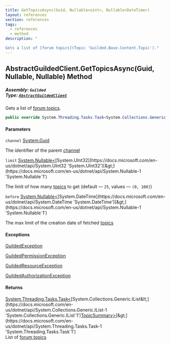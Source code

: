```yaml
---
title: GetTopicsAsync(Guid, Nullable<uint>, Nullable<DateTime>)
layout: references
section: references
tags:
  - references
  - method
description: "

Gets a list of [forum topics](Topic 'Guilded.Base.Content.Topic')."
---
```


## AbstractGuildedClient.GetTopicsAsync(Guid, Nullable<uint>, Nullable<DateTime>) Method
##### **Assembly:** `Guilded`<br/>**Type:** [`AbstractGuildedClient`](AbstractGuildedClient 'Guilded.AbstractGuildedClient')

Gets a list of [forum topics](Topic 'Guilded.Base.Content.Topic').

```csharp
public override System.Threading.Tasks.Task<System.Collections.Generic.IList<Guilded.Base.Content.TopicSummary>> GetTopicsAsync(Guid channel, System.Nullable<uint> limit=null, System.Nullable<System.DateTime> before=null);
```
#### Parameters

<a name='Guilded.AbstractGuildedClient.GetTopicsAsync(Guid,System.Nullable_uint_,System.Nullable_System.DateTime_).channel'></a>

`channel` [System.Guid](https://docs.microsoft.com/en-us/dotnet/api/System.Guid 'System.Guid')

The identifier of the parent [channel](ServerChannel 'Guilded.Base.Servers.ServerChannel')

<a name='Guilded.AbstractGuildedClient.GetTopicsAsync(Guid,System.Nullable_uint_,System.Nullable_System.DateTime_).limit'></a>

`limit` [System.Nullable&lt;](https://docs.microsoft.com/en-us/dotnet/api/System.Nullable-1 'System.Nullable`1')[System.UInt32](https://docs.microsoft.com/en-us/dotnet/api/System.UInt32 'System.UInt32')[&gt;](https://docs.microsoft.com/en-us/dotnet/api/System.Nullable-1 'System.Nullable`1')

The limit of how many [topics](Topic 'Guilded.Base.Content.Topic') to get (default — `25`, values — `(0, 100]`)

<a name='Guilded.AbstractGuildedClient.GetTopicsAsync(Guid,System.Nullable_uint_,System.Nullable_System.DateTime_).before'></a>

`before` [System.Nullable&lt;](https://docs.microsoft.com/en-us/dotnet/api/System.Nullable-1 'System.Nullable`1')[System.DateTime](https://docs.microsoft.com/en-us/dotnet/api/System.DateTime 'System.DateTime')[&gt;](https://docs.microsoft.com/en-us/dotnet/api/System.Nullable-1 'System.Nullable`1')

The max limit of the creation date of fetched [topics](Topic 'Guilded.Base.Content.Topic')

#### Exceptions

[GuildedException](GuildedException 'Guilded.Base.GuildedException')

[GuildedPermissionException](GuildedPermissionException 'Guilded.Base.GuildedPermissionException')

[GuildedResourceException](GuildedResourceException 'Guilded.Base.GuildedResourceException')

[GuildedAuthorizationException](GuildedAuthorizationException 'Guilded.Base.GuildedAuthorizationException')

#### Returns
[System.Threading.Tasks.Task&lt;](https://docs.microsoft.com/en-us/dotnet/api/System.Threading.Tasks.Task-1 'System.Threading.Tasks.Task`1')[System.Collections.Generic.IList&lt;](https://docs.microsoft.com/en-us/dotnet/api/System.Collections.Generic.IList-1 'System.Collections.Generic.IList`1')[TopicSummary](TopicSummary 'Guilded.Base.Content.TopicSummary')[&gt;](https://docs.microsoft.com/en-us/dotnet/api/System.Collections.Generic.IList-1 'System.Collections.Generic.IList`1')[&gt;](https://docs.microsoft.com/en-us/dotnet/api/System.Threading.Tasks.Task-1 'System.Threading.Tasks.Task`1')  
List of [forum topics](Topic 'Guilded.Base.Content.Topic')